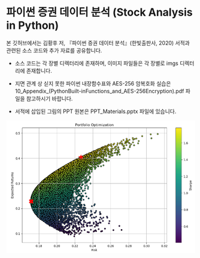 # 파이썬 증권 데이터 분석 (Stock Analysis in Python)
본 깃허브에서는 김황후 저, 『파이썬 증권 데이터 분석』(한빛출판사, 2020) 서적과 관련된 소스 코드와 추가 자료를 공유합니다.

- 소스 코드는 각 장별 디렉터리에 존재하며, 이미지 파일들은 각 장별로 imgs 디렉터리에 존재합니다.

- 지면 관계 상 싣지 못한 파이썬 내장함수표와 AES-256 암복호화 실습은
10_Appendix_(PythonBuilt-inFunctions_and_AES-256Encryption).pdf 파일을 참고하시기 바랍니다.

- 서적에 삽입된 그림의 PPT 원본은 PPT_Materials.pptx 파일에 있습니다.

![Portpolio_optimization](./06_Trading_Strategy/imgs/Portpolio_optimization.jpg)
